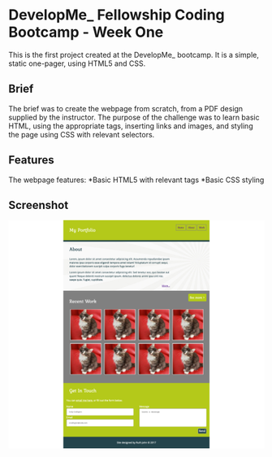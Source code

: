 # DevelopMe_ Fellowship Coding Bootcamp - Week One
This is the first project created at the DevelopMe_ bootcamp. It is a simple, static one-pager, using HTML5 and CSS.

## Brief
The brief was to create the webpage from scratch, from a PDF design supplied by the instructor. The purpose of the challenge was to learn basic HTML, using the appropriate tags, inserting links and images, and styling the page using CSS with relevant selectors.

## Features
The webpage features:
*Basic HTML5 with relevant tags
*Basic CSS styling

## Screenshot
![Example screenshot](./images/Screenshot.png)

